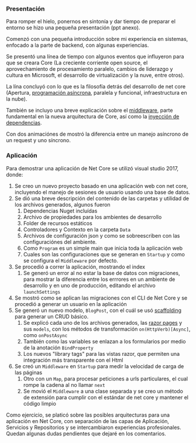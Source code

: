 ### Presentación
Para romper el hielo, ponernos en sintonía y dar tiempo de preparar el entorno se hizo una pequeña presentación (ppt anexo).

Comenzó con una pequeña introducción sobre mi experiencia en sistemas, enfocado a la parte de backend, con algunas experiencias.

Se presentó una línea de tiempo con algunos eventos que influyeron para que se creara Core (La creciente corriente open source, el aprovechamiento de procesamiento paralelo, cambios de liderazgo y cultura en Microsoft, el desarrollo de virtualización y la nuve, entre otros).

La lína concluyó con lo que es la filosofía detrás del desarrollo de net core (Apertura, [programación asíncrona](https://docs.microsoft.com/en-us/dotnet/csharp/programming-guide/concepts/async/), paralela y funcional, infraestructura en la nube).

También se incluyo una breve explicación sobre el [middleware](https://docs.microsoft.com/en-us/aspnet/core/fundamentals/middleware/?tabs=aspnetcore2x), parte fundamental en la nueva arquitectura de Core, así como la [inyección de dependencias](https://docs.microsoft.com/en-us/aspnet/core/fundamentals/dependency-injection).

Con dos animaciónes de mostró la diferencia entre un manejo asíncrono de un request y uno síncrono.

### Aplicación
Para demostrar una aplicación de Net Core se utilizó visual studio 2017, donde:

1. Se creo un nuevo proyecto basado en una aplicación web con net core, incluyendo el manejo de sesiones de usuario usando una base de datos.
1. Se dió una breve descripción del contenido de las carpetas y utilidad de los archivos generados, algunos fueron
   1. Dependencias Nuget incluídas
   1. Archivo de propiedades para los ambientes de desarrollo
   1. Folder de recursos estáticos
   1. Controladores y Contexto en la carpeta `Data`
   1. Archivos de configuración json y como se sobreescriben con las configuraciónes del ambiente.
   1. Como `Program` es un simple main que inicia toda la aplicación web
   1. Cuales son las configuraciones que se generan en `Startup` y como se configura el `Middleware` por defecto.
1. Se procedió a correr la aplicación, mostrando el index
   1. Se generó un error al no estar la base de datos con migraciones, para mostrar la diferencia entre los errrores en un ambiente de desarrollo y en uno de producción, editando el archivo `launchSettings`
1. Se mostró como se aplican las migraciones con el CLI de Net Core y se procedió a generar un usuario en la aplicación
1. Se generó un nuevo modelo, `BlogPost`, con el cuál se usó [scaffolding](https://code.msdn.microsoft.com/Scaffolding-ASPNet-Core-MVC-1e9183fd) para generar un CRUD básico.
   1. Se explicó cada uno de los archivos generados, las [razor pages](https://docs.microsoft.com/en-us/aspnet/core/mvc/razor-pages/?tabs=visual-studio) y sus `models`, con los métodos de transformación `on(HttpVerb)[Async]`, como `onPostAsync`
   1. También como las variables se enlazan a los formularios por medio de la anotación `BindProperty`
   1. Los nuevos "library tags" para las vistas razor, que permiten una integración más transparente con el Html
1. Se creó un `Middleware` en `Startup` para medir la velocidad de carga de las páginas
   1. Otro con un `Map`, para procesar peticiones a urls particulares, el cual rompe la cadena al no llamar `next`
   1. Se movió el `Middleware` a una clase separada y se creo un método de extensión para cumplir con el estándar de net core y mantener el código limpio
   
Como ejercicio, se platicó sobre las posibles arquitecturas para una aplicación en Net Core, con separación de las capas de Aplicación, Servicios y Repositorios y se intercambiaron experiencias profesionales.
Quedan algunas dudas pendientes que dejaré en los comentarios.
